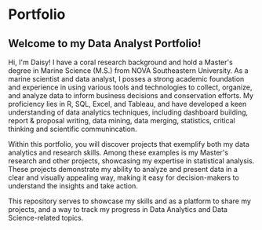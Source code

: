 # Portfolio
## Welcome to my Data Analyst Portfolio!

Hi, I'm Daisy! I have a coral research background and hold a Master's degree in Marine Science (M.S.) from NOVA Southeastern University.
As a  marine scientist and data analyst, I posses a strong academic foundation and experience in using various tools and technologies to collect, organize, and analyze data to inform business decisions and conservation efforts. My proficiency lies in R, SQL, Excel, and Tableau, and have developed a keen understanding of data analytics techniques, including dashboard building, report & proposal writing, data mining, data merging, statistics, critical thinking and scientific communincation.

Within this portfolio, you will discover projects that exemplify both my data analytics and research skills. Among these examples is my Master's research and other projects, showcasing my expertise in statistical analysis. These projects demonstrate my ability to analyze and present data in a clear and visually appealing way, making it easy for decision-makers to understand the insights and take action.

This repository serves to showcase my skills and as a platform to share my projects, and a way to track my progress in Data Analytics and Data Science-related topics.

